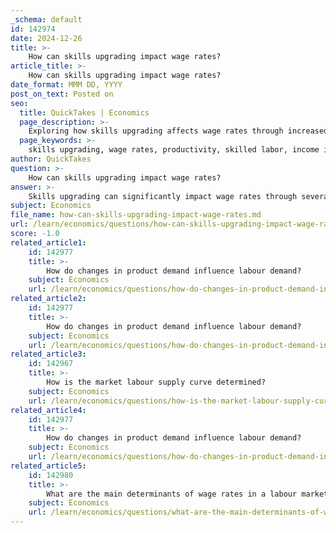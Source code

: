 ```yaml
---
_schema: default
id: 142974
date: 2024-12-26
title: >-
    How can skills upgrading impact wage rates?
article_title: >-
    How can skills upgrading impact wage rates?
date_format: MMM DD, YYYY
post_on_text: Posted on
seo:
  title: QuickTakes | Economics
  page_description: >-
    Exploring how skills upgrading affects wage rates through increased productivity, demand for skilled labor, and mitigating income inequality.
  page_keywords: >-
    skills upgrading, wage rates, productivity, skilled labor, income inequality, labor market, market demand, technological adaptation, career advancement, training and education
author: QuickTakes
question: >-
    How can skills upgrading impact wage rates?
answer: >-
    Skills upgrading can significantly impact wage rates through several mechanisms:\n\n1. **Increased Productivity**: As workers enhance their skills through training and education, they become more productive. Higher productivity makes workers more valuable to employers, which can lead to an increase in demand for their labor. When demand for a particular skill set rises, employers are often willing to pay higher wages to attract and retain these skilled workers.\n\n2. **Higher Demand for Skilled Labor**: The labor market tends to favor high-skilled workers due to their ability to perform complex tasks and adapt to new technologies. As low-skilled workers upgrade their skills, they can transition into higher-skilled roles, increasing the overall supply of skilled labor. This shift can lead to a more competitive labor market, where skilled workers command higher wages due to their enhanced capabilities.\n\n3. **Mitigating Income Inequality**: Skills upgrading is particularly important for low-skilled workers, as it provides them with opportunities to advance in their careers and earn higher wages. By acquiring new skills, these workers can improve their marketability and reduce wage disparities. This process can help mitigate income inequality, as more individuals gain access to higher-paying jobs.\n\n4. **Market Dynamics**: The relationship between skills upgrading and wage rates can also be illustrated through the concepts of labor demand and supply. As the supply of skilled labor increases due to skills upgrading, the market demand curve for skilled labor may shift to the right, leading to higher equilibrium wages for those workers. Conversely, if the supply of low-skilled labor remains constant while the demand for skilled labor increases, wage rates for low-skilled workers may stagnate or decline.\n\n5. **Technological Adaptation**: In an increasingly automated and technology-driven economy, skills upgrading allows workers to incorporate new technologies into their job functions. This adaptability not only enhances individual productivity but also aligns with employer needs, further driving up wage rates for those who can effectively utilize new tools and processes.\n\nIn summary, skills upgrading plays a crucial role in enhancing productivity, increasing demand for skilled labor, and addressing income inequality, all of which contribute to higher wage rates for workers who invest in their education and training.
subject: Economics
file_name: how-can-skills-upgrading-impact-wage-rates.md
url: /learn/economics/questions/how-can-skills-upgrading-impact-wage-rates
score: -1.0
related_article1:
    id: 142977
    title: >-
        How do changes in product demand influence labour demand?
    subject: Economics
    url: /learn/economics/questions/how-do-changes-in-product-demand-influence-labour-demand
related_article2:
    id: 142977
    title: >-
        How do changes in product demand influence labour demand?
    subject: Economics
    url: /learn/economics/questions/how-do-changes-in-product-demand-influence-labour-demand
related_article3:
    id: 142967
    title: >-
        How is the market labour supply curve determined?
    subject: Economics
    url: /learn/economics/questions/how-is-the-market-labour-supply-curve-determined
related_article4:
    id: 142977
    title: >-
        How do changes in product demand influence labour demand?
    subject: Economics
    url: /learn/economics/questions/how-do-changes-in-product-demand-influence-labour-demand
related_article5:
    id: 142980
    title: >-
        What are the main determinants of wage rates in a labour market?
    subject: Economics
    url: /learn/economics/questions/what-are-the-main-determinants-of-wage-rates-in-a-labour-market
---
```


&nbsp;